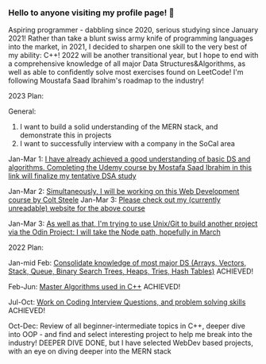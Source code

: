 ### Hello to anyone visiting my profile page! 👋

Aspiring programmer - dabbling since 2020, serious studying since January 2021!  Rather than take a blunt swiss army knife of programming languages into the market, in 2021, I decided to sharpen one skill to the very best of my ability: C++!  2022 will be another transitional year, but I hope to end with a comprehensive knowledge of all major Data Structures&Algorithms, as well as able to confidently solve most exercises found on LeetCode!   I'm following Moustafa Saad Ibrahim's roadmap to the industry!

2023 Plan:

General:
1)  I want to build a solid understanding of the MERN stack, and demonstrate this in projects
2)  I want to successfully interview with a company in the SoCal area

Jan-Mar 1:  [I have already achieved a good understanding of basic DS and algorithms.  Completing the Udemy course by Mostafa Saad Ibrahim in this link will finalize my tentative DSA study](https://www.udemy.com/course/skills-algorithms-cpp2/)

Jan-Mar 2:  [Simultaneously, I will be working on this Web Development course by Colt Steele](https://www.udemy.com/course/the-web-developer-bootcamp/)
Jan-Mar 3:  [Please check out my (currently unreadable) website for the above course](https://rabogan.github.io/ColtSteelePractice/)

Jan-Mar 3:  [As well as that, I'm trying to use Unix/Git to build another project via the Odin Project: I will take the Node path, hopefully in March](https://rabogan.github.io/odin-recipes/)


2022 Plan:

Jan-mid Feb:  [Consolidate knowledge of most major DS (Arrays, Vectors, Stack, Queue, Binary Search Trees, Heaps, Tries, Hash Tables)](https://www.udemy.com/course/dscpp-skills/)   ACHIEVED!

Feb-Jun: [Master Algorithms used in C++](https://www.udemy.com/course/skills-algorithms-cpp/)   ACHIEVED!

Jul-Oct:  [Work on Coding Interview Questions, and problem solving skills](https://www.udemy.com/course/skills-coding-interviews/)  ACHIEVED!

Oct-Dec:  Review of all beginner-intermediate topics in C++, deeper dive into OOP - and find and select interesting project to help me break into the industry!   DEEPER DIVE DONE, but I have selected WebDev based projects, with an eye on diving deeper into the MERN stack
